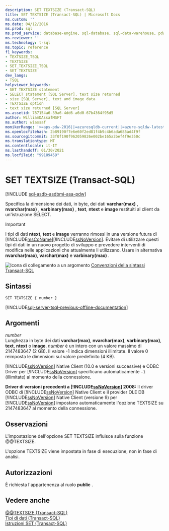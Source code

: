 ```yaml
---
description: SET TEXTSIZE (Transact-SQL)
title: SET TEXTSIZE (Transact-SQL) | Microsoft Docs
ms.custom: ''
ms.date: 04/12/2016
ms.prod: sql
ms.prod_service: database-engine, sql-database, sql-data-warehouse, pdw
ms.reviewer: ''
ms.technology: t-sql
ms.topic: reference
f1_keywords:
- TEXTSIZE_TSQL
- TEXTSIZE
- SET_TEXTSIZE_TSQL
- SET TEXTSIZE
dev_langs:
- TSQL
helpviewer_keywords:
- SET TEXTSIZE statement
- SELECT statement [SQL Server], text size returned
- size [SQL Server], text and image data
- TEXTSIZE option
- text size returned [SQL Server]
ms.assetid: 787154a6-39a6-4dd6-a6d0-67b4364f95d5
author: WilliamDAssafMSFT
ms.author: wiassaf
monikerRange: '>=aps-pdw-2016||=azuresqldb-current||=azure-sqldw-latest||>=sql-server-2016||>=sql-server-linux-2017||=azuresqldb-mi-current'
ms.openlocfilehash: 2b89190f7e6e60f2ed81f4b9c4b6ada685ad4f9f
ms.sourcegitcommit: 33f0f190f962059826e002be165a2bef4f9e350c
ms.translationtype: MT
ms.contentlocale: it-IT
ms.lasthandoff: 01/30/2021
ms.locfileid: "99189459"
---
```

# <a name="set-textsize-transact-sql"></a>SET TEXTSIZE (Transact-SQL)
[!INCLUDE [sql-asdb-asdbmi-asa-pdw](../../includes/applies-to-version/sql-asdb-asdbmi-asa-pdw.md)]

  Specifica la dimensione dei dati, in byte, dei dati **varchar(max)** , **nvarchar(max)** , **varbinary(max)** , **text**, **ntext** e **image** restituiti al client da un'istruzione SELECT.  
  
> [!IMPORTANT]
>  I tipi di dati **ntext**, **text** e **image** verranno rimossi in una versione futura di [!INCLUDE[msCoName](../../includes/msconame-md.md)][!INCLUDE[ssNoVersion](../../includes/ssnoversion-md.md)]. Evitare di utilizzare questi tipi di dati in un nuovo progetto di sviluppo e prevedere interventi di modifica nelle applicazioni che attualmente li utilizzano. Usare in alternativa **nvarchar(max)**, **varchar(max)** e **varbinary(max)** .  
  
 ![Icona di collegamento a un argomento](../../database-engine/configure-windows/media/topic-link.gif "Icona di collegamento a un argomento") [Convenzioni della sintassi Transact-SQL](../../t-sql/language-elements/transact-sql-syntax-conventions-transact-sql.md)  
  
## <a name="syntax"></a>Sintassi  
  
```syntaxsql
SET TEXTSIZE { number }   
```  
  
[!INCLUDE[sql-server-tsql-previous-offline-documentation](../../includes/sql-server-tsql-previous-offline-documentation.md)]

## <a name="arguments"></a>Argomenti
 *number*  
 Lunghezza in byte dei dati **varchar(max)**, **nvarchar(max)**, **varbinary(max)**, **text**, **ntext** o **image**. *number* è un intero con un valore massimo di 2147483647 (2 GB).  Il valore -1 indica dimensioni illimitate. Il valore 0 reimposta le dimensioni sul valore predefinito (4 KB).  
  
 [!INCLUDE[ssNoVersion](../../includes/ssnoversion-md.md)] Native Client (10.0 e versioni successive) e ODBC Driver per [!INCLUDE[ssNoVersion](../../includes/ssnoversion-md.md)] specificano automaticamente `-1` (illimitate) al momento della connessione.  
  
 **Driver di versioni precedenti a [!INCLUDE[ssNoVersion](../../includes/ssnoversion-md.md)] 2008:** Il driver ODBC di [!INCLUDE[ssNoVersion](../../includes/ssnoversion-md.md)] Native Client e il provider OLE DB [!INCLUDE[ssNoVersion](../../includes/ssnoversion-md.md)] Native Client (versione 9) per [!INCLUDE[ssNoVersion](../../includes/ssnoversion-md.md)] impostano automaticamente l'opzione TEXTSIZE su 2147483647 al momento della connessione.  
  
## <a name="remarks"></a>Osservazioni  
 L'impostazione dell'opzione SET TEXTSIZE influisce sulla funzione @@TEXTSIZE.  
  
 L'opzione TEXTSIZE viene impostata in fase di esecuzione, non in fase di analisi.  
  
## <a name="permissions"></a>Autorizzazioni  
 È richiesta l'appartenenza al ruolo **public** .  
  
## <a name="see-also"></a>Vedere anche  
 [@@TEXTSIZE &#40;Transact-SQL&#41;](../../t-sql/functions/textsize-transact-sql.md)   
 [Tipi di dati &#40;Transact-SQL&#41;](../../t-sql/data-types/data-types-transact-sql.md)   
 [Istruzioni SET &#40;Transact-SQL&#41;](../../t-sql/statements/set-statements-transact-sql.md)  
  
  
